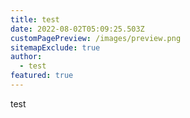 ```yaml
---
title: test
date: 2022-08-02T05:09:25.503Z
customPagePreview: /images/preview.png
sitemapExclude: true
author:
  - test
featured: true
---
```

test